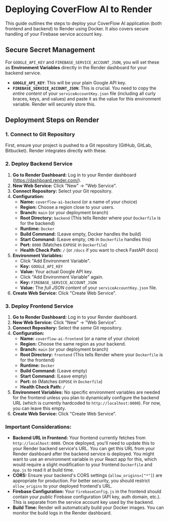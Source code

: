 # Deploying CoverFlow AI to Render

This guide outlines the steps to deploy your CoverFlow AI application (both frontend and backend) to Render using Docker. It also covers secure handling of your Firebase service account key.

## Secure Secret Management

For `GOOGLE_API_KEY` and `FIREBASE_SERVICE_ACCOUNT_JSON`, you will set these as **Environment Variables** directly in the Render dashboard for your backend service.

*   **`GOOGLE_API_KEY`**: This will be your plain Google API key.
*   **`FIREBASE_SERVICE_ACCOUNT_JSON`**: This is crucial. You need to copy the *entire content* of your `serviceAccountKey.json` file (including all curly braces, keys, and values) and paste it as the value for this environment variable. Render will securely store this.

## Deployment Steps on Render

### 1. Connect to Git Repository

First, ensure your project is pushed to a Git repository (GitHub, GitLab, Bitbucket). Render integrates directly with these.

### 2. Deploy Backend Service

1.  **Go to Render Dashboard:** Log in to your Render dashboard (https://dashboard.render.com/).
2.  **New Web Service:** Click "New" -> "Web Service".
3.  **Connect Repository:** Select your Git repository.
4.  **Configuration:**
    *   **Name:** `coverflow-ai-backend` (or a name of your choice)
    *   **Region:** Choose a region close to your users.
    *   **Branch:** `main` (or your deployment branch)
    *   **Root Directory:** `backend` (This tells Render where your `Dockerfile` is for the backend)
    *   **Runtime:** `Docker`
    *   **Build Command:** (Leave empty, Docker handles the build)
    *   **Start Command:** (Leave empty, `CMD` in `Dockerfile` handles this)
    *   **Port:** `8000` (Matches `EXPOSE` in `Dockerfile`)
    *   **Health Check Path:** `/` (or `/docs` if you want to check FastAPI docs)
5.  **Environment Variables:**
    *   Click "Add Environment Variable".
    *   **Key:** `GOOGLE_API_KEY`
    *   **Value:** Your actual Google API key.
    *   Click "Add Environment Variable" again.
    *   **Key:** `FIREBASE_SERVICE_ACCOUNT_JSON`
    *   **Value:** The *full JSON content* of your `serviceAccountKey.json` file.
6.  **Create Web Service:** Click "Create Web Service".

### 3. Deploy Frontend Service

1.  **Go to Render Dashboard:** Log in to your Render dashboard.
2.  **New Web Service:** Click "New" -> "Web Service".
3.  **Connect Repository:** Select the *same* Git repository.
4.  **Configuration:**
    *   **Name:** `coverflow-ai-frontend` (or a name of your choice)
    *   **Region:** Choose the same region as your backend.
    *   **Branch:** `main` (or your deployment branch)
    *   **Root Directory:** `frontend` (This tells Render where your `Dockerfile` is for the frontend)
    *   **Runtime:** `Docker`
    *   **Build Command:** (Leave empty)
    *   **Start Command:** (Leave empty)
    *   **Port:** `80` (Matches `EXPOSE` in `Dockerfile`)
    *   **Health Check Path:** `/`
5.  **Environment Variables:** No specific environment variables are needed for the frontend unless you plan to dynamically configure the backend URL (which is currently hardcoded to `http://localhost:8000`). For now, you can leave this empty.
6.  **Create Web Service:** Click "Create Web Service".

### Important Considerations:

*   **Backend URL in Frontend:** Your frontend currently fetches from `http://localhost:8000`. Once deployed, you'll need to update this to your Render backend service's URL. You can get this URL from your Render dashboard after the backend service is deployed. You might want to use an environment variable in your React app for this, which would require a slight modification to your frontend `Dockerfile` and `App.js` to read it at build time.
*   **CORS:** Ensure your backend's CORS settings (`allow_origins=["*"]`) are appropriate for production. For better security, you should restrict `allow_origins` to your deployed frontend's URL.
*   **Firebase Configuration:** Your `firebaseConfig.js` in the frontend should contain your *public* Firebase configuration (API key, auth domain, etc.). This is separate from the service account key used by the backend.
*   **Build Time:** Render will automatically build your Docker images. You can monitor the build logs in the Render dashboard.
